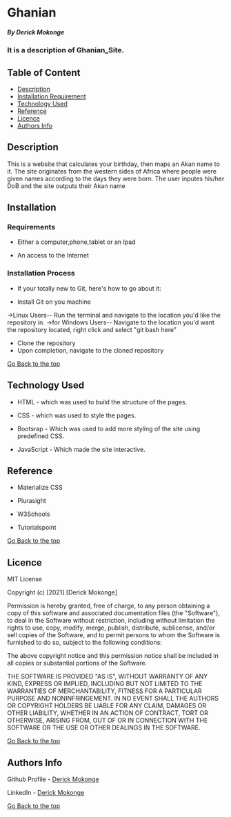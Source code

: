 # Ghanian

##### By Derick Mokonge 
### It is a description of Ghanian_Site.

## Table of Content

+ [Description](#description)
+ [Installation Requirement](#Installation)
+ [Technology Used](#technology-used)
+ [Reference](#reference)
+ [Licence](#licence)
+ [Authors Info](#author-Info)

## Description
<p>This is  a website that calculates your birthday, then maps an Akan name to it. The site originates from the western sides of Africa where people were given names according to the days they were born. The user inputes his/her DoB and the site outputs their Akan name</p>

## Installation

### Requirements

* Either a computer,phone,tablet or an Ipad

* An access to the Internet

### Installation Process

* If your totally new to Git, here's how to go about it:

* Install Git on you machine

->Linux Users-- Run the terminal and navigate to the location you'd like the repository in.
->for Windows Users-- Navigate to the location you'd want the repository located, right click and select "git bash here"
* Clone the repository
* Upon completion, navigate to the cloned repository

[Go Back to the top](#Ghanian)
## Technology Used
* HTML - which was used to build the structure of the pages.

* CSS - which was used to style the pages.

* Bootsrap - Which was used to add more styling of the site using predefined CSS.

* JavaScript - Which made the site interactive.

## Reference
* Materialize CSS

* Plurasight

* W3Schools

* Tutorialspoint


[Go Back to the top](#Ghanian)

## Licence

MIT License

Copyright (c) [2021] [Derick Mokonge]

Permission is hereby granted, free of charge, to any person obtaining a copy
of this software and associated documentation files (the "Software"), to deal
in the Software without restriction, including without limitation the rights
to use, copy, modify, merge, publish, distribute, sublicense, and/or sell
copies of the Software, and to permit persons to whom the Software is
furnished to do so, subject to the following conditions:

The above copyright notice and this permission notice shall be included in all
copies or substantial portions of the Software.

THE SOFTWARE IS PROVIDED "AS IS", WITHOUT WARRANTY OF ANY KIND, EXPRESS OR
IMPLIED, INCLUDING BUT NOT LIMITED TO THE WARRANTIES OF MERCHANTABILITY,
FITNESS FOR A PARTICULAR PURPOSE AND NONINFRINGEMENT. IN NO EVENT SHALL THE
AUTHORS OR COPYRIGHT HOLDERS BE LIABLE FOR ANY CLAIM, DAMAGES OR OTHER
LIABILITY, WHETHER IN AN ACTION OF CONTRACT, TORT OR OTHERWISE, ARISING FROM,
OUT OF OR IN CONNECTION WITH THE SOFTWARE OR THE USE OR OTHER DEALINGS IN THE
SOFTWARE.

[Go Back to the top](#Ghanian)

## Authors Info

Github Profile - [Derick Mokonge](https://github.com/OGENDI)

LinkedIn - [Derick Mokonge](https://www.linkedin.com/in/derick-ogendi/)

[Go Back to the top](#Ghanian)